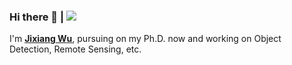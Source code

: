 ### Hi there 👋 | ![](https://komarev.com/ghpvc/?username=Lausen-Ng)

I'm [**Jixiang Wu**](https://lausen-ng.github.io/), pursuing on my Ph.D. now and working on  Object Detection, Remote Sensing, etc.

<!--![](https://github-readme-stats.vercel.app/api?username=Lausen-Ng)-->
